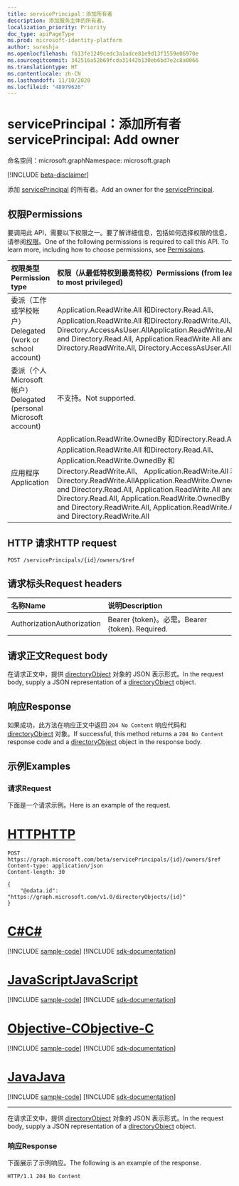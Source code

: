 ```yaml
---
title: servicePrincipal：添加所有者
description: 添加服务主体的所有者。
localization_priority: Priority
doc_type: apiPageType
ms.prod: microsoft-identity-platform
author: sureshja
ms.openlocfilehash: fb13fe1249cedc3a1adce81e9d13f1559e06970e
ms.sourcegitcommit: 342516a52b69fcda31442b130eb6bd7e2c8a0066
ms.translationtype: HT
ms.contentlocale: zh-CN
ms.lasthandoff: 11/10/2020
ms.locfileid: "48979626"
---
```

# <a name="serviceprincipal-add-owner"></a><span data-ttu-id="364ab-103">servicePrincipal：添加所有者</span><span class="sxs-lookup"><span data-stu-id="364ab-103">servicePrincipal: Add owner</span></span>

<span data-ttu-id="364ab-104">命名空间：microsoft.graph</span><span class="sxs-lookup"><span data-stu-id="364ab-104">Namespace: microsoft.graph</span></span>

[!INCLUDE [beta-disclaimer](../../includes/beta-disclaimer.md)]

<span data-ttu-id="364ab-105">添加 [servicePrincipal](../resources/serviceprincipal.md) 的所有者。</span><span class="sxs-lookup"><span data-stu-id="364ab-105">Add an owner for the [servicePrincipal](../resources/serviceprincipal.md).</span></span>

## <a name="permissions"></a><span data-ttu-id="364ab-106">权限</span><span class="sxs-lookup"><span data-stu-id="364ab-106">Permissions</span></span>
<span data-ttu-id="364ab-p101">要调用此 API，需要以下权限之一。要了解详细信息，包括如何选择权限的信息，请参阅[权限](/graph/permissions-reference)。</span><span class="sxs-lookup"><span data-stu-id="364ab-p101">One of the following permissions is required to call this API. To learn more, including how to choose permissions, see [Permissions](/graph/permissions-reference).</span></span>

|<span data-ttu-id="364ab-109">权限类型</span><span class="sxs-lookup"><span data-stu-id="364ab-109">Permission type</span></span>      | <span data-ttu-id="364ab-110">权限（从最低特权到最高特权）</span><span class="sxs-lookup"><span data-stu-id="364ab-110">Permissions (from least to most privileged)</span></span>              |
|:--------------------|:---------------------------------------------------------|
|<span data-ttu-id="364ab-111">委派（工作或学校帐户）</span><span class="sxs-lookup"><span data-stu-id="364ab-111">Delegated (work or school account)</span></span> | <span data-ttu-id="364ab-112">Application.ReadWrite.All 和Directory.Read.All、 Application.ReadWrite.All 和Directory.ReadWrite.All、 Directory.AccessAsUser.All</span><span class="sxs-lookup"><span data-stu-id="364ab-112">Application.ReadWrite.All and Directory.Read.All, Application.ReadWrite.All and Directory.ReadWrite.All, Directory.AccessAsUser.All</span></span>    |
|<span data-ttu-id="364ab-113">委派（个人 Microsoft 帐户）</span><span class="sxs-lookup"><span data-stu-id="364ab-113">Delegated (personal Microsoft account)</span></span> | <span data-ttu-id="364ab-114">不支持。</span><span class="sxs-lookup"><span data-stu-id="364ab-114">Not supported.</span></span>    |
|<span data-ttu-id="364ab-115">应用程序</span><span class="sxs-lookup"><span data-stu-id="364ab-115">Application</span></span> | <span data-ttu-id="364ab-116">Application.ReadWrite.OwnedBy 和Directory.Read.All、 Application.ReadWrite.All 和Directory.Read.All、 Application.ReadWrite.OwnedBy 和Directory.ReadWrite.All、 Application.ReadWrite.All 和Directory.ReadWrite.All</span><span class="sxs-lookup"><span data-stu-id="364ab-116">Application.ReadWrite.OwnedBy and Directory.Read.All, Application.ReadWrite.All and Directory.Read.All, Application.ReadWrite.OwnedBy and Directory.ReadWrite.All, Application.ReadWrite.All and Directory.ReadWrite.All</span></span>  |

## <a name="http-request"></a><span data-ttu-id="364ab-117">HTTP 请求</span><span class="sxs-lookup"><span data-stu-id="364ab-117">HTTP request</span></span>
<!-- { "blockType": "ignored" } -->
```http
POST /servicePrincipals/{id}/owners/$ref

```
## <a name="request-headers"></a><span data-ttu-id="364ab-118">请求标头</span><span class="sxs-lookup"><span data-stu-id="364ab-118">Request headers</span></span>
| <span data-ttu-id="364ab-119">名称</span><span class="sxs-lookup"><span data-stu-id="364ab-119">Name</span></span>       | <span data-ttu-id="364ab-120">说明</span><span class="sxs-lookup"><span data-stu-id="364ab-120">Description</span></span>|
|:-----------|:----------|
| <span data-ttu-id="364ab-121">Authorization</span><span class="sxs-lookup"><span data-stu-id="364ab-121">Authorization</span></span> | <span data-ttu-id="364ab-p102">Bearer {token}。必需。</span><span class="sxs-lookup"><span data-stu-id="364ab-p102">Bearer {token}. Required.</span></span>  |

## <a name="request-body"></a><span data-ttu-id="364ab-124">请求正文</span><span class="sxs-lookup"><span data-stu-id="364ab-124">Request body</span></span>
<span data-ttu-id="364ab-125">在请求正文中，提供 [directoryObject](../resources/directoryobject.md) 对象的 JSON 表示形式。</span><span class="sxs-lookup"><span data-stu-id="364ab-125">In the request body, supply a JSON representation of a [directoryObject](../resources/directoryobject.md) object.</span></span>

## <a name="response"></a><span data-ttu-id="364ab-126">响应</span><span class="sxs-lookup"><span data-stu-id="364ab-126">Response</span></span>

<span data-ttu-id="364ab-127">如果成功，此方法在响应正文中返回 `204 No Content` 响应代码和 [directoryObject](../resources/directoryobject.md) 对象。</span><span class="sxs-lookup"><span data-stu-id="364ab-127">If successful, this method returns a `204 No Content` response code and a [directoryObject](../resources/directoryobject.md) object in the response body.</span></span>

## <a name="examples"></a><span data-ttu-id="364ab-128">示例</span><span class="sxs-lookup"><span data-stu-id="364ab-128">Examples</span></span>
### <a name="request"></a><span data-ttu-id="364ab-129">请求</span><span class="sxs-lookup"><span data-stu-id="364ab-129">Request</span></span>
<span data-ttu-id="364ab-130">下面是一个请求示例。</span><span class="sxs-lookup"><span data-stu-id="364ab-130">Here is an example of the request.</span></span>


# <a name="http"></a>[<span data-ttu-id="364ab-131">HTTP</span><span class="sxs-lookup"><span data-stu-id="364ab-131">HTTP</span></span>](#tab/http)
<!-- {
  "blockType": "request",
  "name": "create_directoryobject_from_serviceprincipal"
}-->
```http
POST https://graph.microsoft.com/beta/servicePrincipals/{id}/owners/$ref
Content-type: application/json
Content-length: 30

{
    "@odata.id": "https://graph.microsoft.com/v1.0/directoryObjects/{id}"
}
```
# <a name="c"></a>[<span data-ttu-id="364ab-132">C#</span><span class="sxs-lookup"><span data-stu-id="364ab-132">C#</span></span>](#tab/csharp)
[!INCLUDE [sample-code](../includes/snippets/csharp/create-directoryobject-from-serviceprincipal-csharp-snippets.md)]
[!INCLUDE [sdk-documentation](../includes/snippets/snippets-sdk-documentation-link.md)]

# <a name="javascript"></a>[<span data-ttu-id="364ab-133">JavaScript</span><span class="sxs-lookup"><span data-stu-id="364ab-133">JavaScript</span></span>](#tab/javascript)
[!INCLUDE [sample-code](../includes/snippets/javascript/create-directoryobject-from-serviceprincipal-javascript-snippets.md)]
[!INCLUDE [sdk-documentation](../includes/snippets/snippets-sdk-documentation-link.md)]

# <a name="objective-c"></a>[<span data-ttu-id="364ab-134">Objective-C</span><span class="sxs-lookup"><span data-stu-id="364ab-134">Objective-C</span></span>](#tab/objc)
[!INCLUDE [sample-code](../includes/snippets/objc/create-directoryobject-from-serviceprincipal-objc-snippets.md)]
[!INCLUDE [sdk-documentation](../includes/snippets/snippets-sdk-documentation-link.md)]

# <a name="java"></a>[<span data-ttu-id="364ab-135">Java</span><span class="sxs-lookup"><span data-stu-id="364ab-135">Java</span></span>](#tab/java)
[!INCLUDE [sample-code](../includes/snippets/java/create-directoryobject-from-serviceprincipal-java-snippets.md)]
[!INCLUDE [sdk-documentation](../includes/snippets/snippets-sdk-documentation-link.md)]

---


<span data-ttu-id="364ab-136">在请求正文中，提供 [directoryObject](../resources/directoryobject.md) 对象的 JSON 表示形式。</span><span class="sxs-lookup"><span data-stu-id="364ab-136">In the request body, supply a JSON representation of a [directoryObject](../resources/directoryobject.md) object.</span></span>
### <a name="response"></a><span data-ttu-id="364ab-137">响应</span><span class="sxs-lookup"><span data-stu-id="364ab-137">Response</span></span>
<span data-ttu-id="364ab-138">下面展示了示例响应。</span><span class="sxs-lookup"><span data-stu-id="364ab-138">The following is an example of the response.</span></span>

<!-- {
  "blockType": "response",
  "truncated": true,
  "@odata.type": "microsoft.graph.directoryObject"
} -->
```http
HTTP/1.1 204 No Content
```
<!-- uuid: 8fcb5dbc-d5aa-4681-8e31-b001d5168d79
2015-10-25 14:57:30 UTC -->
<!--
{
  "type": "#page.annotation",
  "description": "Create owner",
  "keywords": "",
  "section": "documentation",
  "tocPath": "",
  "suppressions": [
  ]
}
-->


